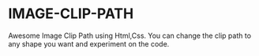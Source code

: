 # IMAGE-CLIP-PATH
Awesome Image Clip Path using Html,Css. You can change the clip path to any shape you want and experiment on the code.
